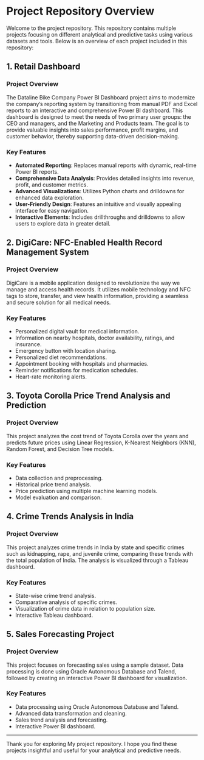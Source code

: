 # Project Repository Overview

Welcome to the project repository. This repository contains multiple projects focusing on different analytical and predictive tasks using various datasets and tools. Below is an overview of each project included in this repository:

## 1. Retail Dashboard

### Project Overview
The Dataline Bike Company Power BI Dashboard project aims to modernize the company’s reporting system by transitioning from manual PDF and Excel reports to an interactive and comprehensive Power BI dashboard. This dashboard is designed to meet the needs of two primary user groups: the CEO and managers, and the Marketing and Products team. The goal is to provide valuable insights into sales performance, profit margins, and customer behavior, thereby supporting data-driven decision-making.

### Key Features
- **Automated Reporting**: Replaces manual reports with dynamic, real-time Power BI reports.
- **Comprehensive Data Analysis**: Provides detailed insights into revenue, profit, and customer metrics.
- **Advanced Visualizations**: Utilizes Python charts and drilldowns for enhanced data exploration.
- **User-Friendly Design**: Features an intuitive and visually appealing interface for easy navigation.
- **Interactive Elements**: Includes drillthroughs and drilldowns to allow users to explore data in greater detail.


## 2. DigiCare: NFC-Enabled Health Record Management System

### Project Overview

DigiCare is a mobile application designed to revolutionize the way we manage and access health records. It utilizes mobile technology and NFC tags to store, transfer, and view health information, providing a seamless and secure solution for all medical needs.

### Key Features
- Personalized digital vault for medical information.
- Information on nearby hospitals, doctor availability, ratings, and insurance.
- Emergency button with location sharing.
- Personalized diet recommendations.
- Appointment booking with hospitals and pharmacies.
- Reminder notifications for medication schedules.
- Heart-rate monitoring alerts.

## 3. Toyota Corolla Price Trend Analysis and Prediction

### Project Overview

This project analyzes the cost trend of Toyota Corolla over the years and predicts future prices using Linear Regression, K-Nearest Neighbors (KNN), Random Forest, and Decision Tree models.

### Key Features
- Data collection and preprocessing.
- Historical price trend analysis.
- Price prediction using multiple machine learning models.
- Model evaluation and comparison.

## 4. Crime Trends Analysis in India

### Project Overview

This project analyzes crime trends in India by state and specific crimes such as kidnapping, rape, and juvenile crime, comparing these trends with the total population of India. The analysis is visualized through a Tableau dashboard.

### Key Features
- State-wise crime trend analysis.
- Comparative analysis of specific crimes.
- Visualization of crime data in relation to population size.
- Interactive Tableau dashboard.

## 5. Sales Forecasting Project

### Project Overview

This project focuses on forecasting sales using a sample dataset. Data processing is done using Oracle Autonomous Database and Talend, followed by creating an interactive Power BI dashboard for visualization.

### Key Features
- Data processing using Oracle Autonomous Database and Talend.
- Advanced data transformation and cleaning.
- Sales trend analysis and forecasting.
- Interactive Power BI dashboard.

---

Thank you for exploring My project repository. I hope you find these projects insightful and useful for your analytical and predictive needs.
